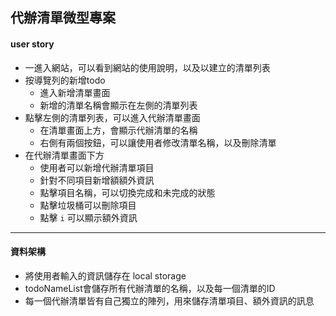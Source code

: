 ## 代辦清單微型專案
#### user story
+ 一進入網站，可以看到網站的使用說明，以及以建立的清單列表
+ 按導覽列的新增todo
    - 進入新增清單畫面
    - 新增的清單名稱會顯示在左側的清單列表
+ 點擊左側的清單列表，可以進入代辦清單畫面
    - 在清單畫面上方，會顯示代辦清單的名稱
    - 右側有兩個按鈕，可以讓使用者修改清單名稱，以及刪除清單
+ 在代辦清單畫面下方
    - 使用者可以新增代辦清單項目
    - 針對不同項目新增額額外資訊
    - 點擊項目名稱，可以切換完成和未完成的狀態
    - 點擊垃圾桶可以刪除項目
    - 點擊 `i` 可以顯示額外資訊

***

#### 資料架構
+ 將使用者輸入的資訊儲存在 local storage
+ todoNameList會儲存所有代辦清單的名稱，以及每一個清單的ID
+ 每一個代辦清單皆有自己獨立的陣列，用來儲存清單項目、額外資訊的訊息
